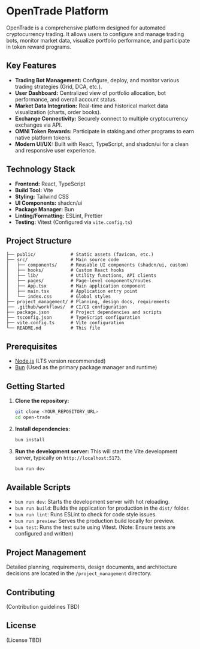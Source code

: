 # OpenTrade Platform

OpenTrade is a comprehensive platform designed for automated cryptocurrency trading. It allows users to configure and manage trading bots, monitor market data, visualize portfolio performance, and participate in token reward programs.

## Key Features

*   **Trading Bot Management:** Configure, deploy, and monitor various trading strategies (Grid, DCA, etc.).
*   **User Dashboard:** Centralized view of portfolio allocation, bot performance, and overall account status.
*   **Market Data Integration:** Real-time and historical market data visualization (charts, order books).
*   **Exchange Connectivity:** Securely connect to multiple cryptocurrency exchanges via API.
*   **OMNI Token Rewards:** Participate in staking and other programs to earn native platform tokens.
*   **Modern UI/UX:** Built with React, TypeScript, and shadcn/ui for a clean and responsive user experience.

## Technology Stack

*   **Frontend:** React, TypeScript
*   **Build Tool:** Vite
*   **Styling:** Tailwind CSS
*   **UI Components:** shadcn/ui
*   **Package Manager:** Bun
*   **Linting/Formatting:** ESLint, Prettier
*   **Testing:** Vitest (Configured via `vite.config.ts`)

## Project Structure

```
├── public/             # Static assets (favicon, etc.)
├── src/                # Main source code
│   ├── components/     # Reusable UI components (shadcn/ui, custom)
│   ├── hooks/          # Custom React hooks
│   ├── lib/            # Utility functions, API clients
│   ├── pages/          # Page-level components/routes
│   ├── App.tsx         # Main application component
│   ├── main.tsx        # Application entry point
│   └── index.css       # Global styles
├── project_management/ # Planning, design docs, requirements
├── .github/workflows/  # CI/CD configuration
├── package.json        # Project dependencies and scripts
├── tsconfig.json       # TypeScript configuration
├── vite.config.ts      # Vite configuration
└── README.md           # This file
```

## Prerequisites

*   [Node.js](https://nodejs.org/) (LTS version recommended)
*   [Bun](https://bun.sh/) (Used as the primary package manager and runtime)

## Getting Started

1.  **Clone the repository:**
    ```bash
    git clone <YOUR_REPOSITORY_URL>
    cd open-trade
    ```

2.  **Install dependencies:**
    ```bash
    bun install
    ```

3.  **Run the development server:**
    This will start the Vite development server, typically on `http://localhost:5173`.
    ```bash
    bun run dev
    ```

## Available Scripts

*   `bun run dev`: Starts the development server with hot reloading.
*   `bun run build`: Builds the application for production in the `dist/` folder.
*   `bun run lint`: Runs ESLint to check for code style issues.
*   `bun run preview`: Serves the production build locally for preview.
*   `bun test`: Runs the test suite using Vitest. (Note: Ensure tests are configured and written)

## Project Management

Detailed planning, requirements, design documents, and architecture decisions are located in the `/project_management` directory.

## Contributing

(Contribution guidelines TBD)

## License

(License TBD)
